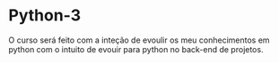# Python-3
O curso será feito com  a inteção de evoulir os meu conhecimentos em python com o intuito de evouir para 
python no back-end de projetos.
